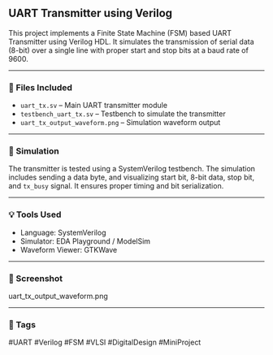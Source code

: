 
## UART Transmitter using Verilog

This project implements a Finite State Machine (FSM) based UART Transmitter using Verilog HDL. It simulates the transmission of serial data (8-bit) over a single line with proper start and stop bits at a baud rate of 9600.

---

### 📁 Files Included

- `uart_tx.sv` – Main UART transmitter module  
- `testbench_uart_tx.sv` – Testbench to simulate the transmitter  
- `uart_tx_output_waveform.png` – Simulation waveform output  

---

### 🧪 Simulation

The transmitter is tested using a SystemVerilog testbench. The simulation includes sending a data byte, and visualizing start bit, 8-bit data, stop bit, and `tx_busy` signal. It ensures proper timing and bit serialization.

---

### 💡 Tools Used

- Language: SystemVerilog  
- Simulator: EDA Playground / ModelSim  
- Waveform Viewer: GTKWave  

---

### 📸 Screenshot

uart_tx_output_waveform.png

---

### 🔖 Tags  
#UART #Verilog #FSM #VLSI #DigitalDesign #MiniProject  
